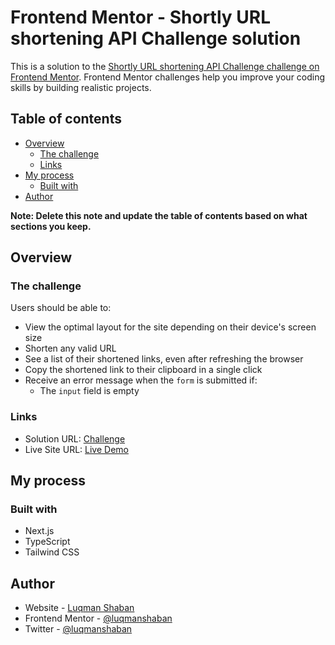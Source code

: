 # Frontend Mentor - Shortly URL shortening API Challenge solution

This is a solution to the [Shortly URL shortening API Challenge challenge on Frontend Mentor](https://www.frontendmentor.io/challenges/url-shortening-api-landing-page-2ce3ob-G). Frontend Mentor challenges help you improve your coding skills by building realistic projects. 

## Table of contents

- [Overview](#overview)
  - [The challenge](#the-challenge)
  - [Links](#links)
- [My process](#my-process)
  - [Built with](#built-with)
- [Author](#author)

**Note: Delete this note and update the table of contents based on what sections you keep.**

## Overview

### The challenge

Users should be able to:

- View the optimal layout for the site depending on their device's screen size
- Shorten any valid URL
- See a list of their shortened links, even after refreshing the browser
- Copy the shortened link to their clipboard in a single click
- Receive an error message when the `form` is submitted if:
  - The `input` field is empty


### Links

- Solution URL: [Challenge](https://www.frontendmentor.io/challenges/url-shortening-api-landing-page-2ce3ob-G)
- Live Site URL: [Live Demo](https://url-shortner-lqs.vercel.app/)

## My process

### Built with

- Next.js
- TypeScript
- Tailwind CSS 

## Author
- Website - [Luqman Shaban](https://luqmanshaban.com)
- Frontend Mentor - [@luqmanshaban](https://www.frontendmentor.io/profile/luqmanshaban)
- Twitter - [@luqmanshaban](https://www.twitter.com/luqmanshaban01)

